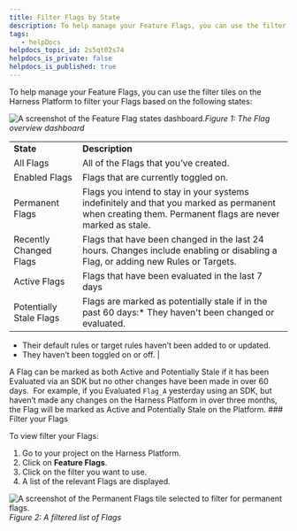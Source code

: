 ```yaml
---
title: Filter Flags by State
description: To help manage your Feature Flags, you can use the filter tiles on the Harness Platform to filter your Flags based on the following states&#58; Figure 1&#58; The Flag overview dashboard State Description All…
tags: 
   - helpDocs
helpdocs_topic_id: 2s5qt02s74
helpdocs_is_private: false
helpdocs_is_published: true
---
```


To help manage your Feature Flags, you can use the filter tiles on the Harness Platform to filter your Flags based on the following states: 

![A screenshot of the Feature Flag states dashboard. ](https://files.helpdocs.io/kw8ldg1itf/articles/2s5qt02s74/1657802380832/uevlqjl-nh-7-urh-kh-jr-3-ee-yqq-hb-vx-55-pvt-pwb-hu-0-lxxrf-sa-w-13-hpp-it-ese-yx-6-oy-fsdrl-awq-pq-7-lz-2-o-qma-2-zco-yc-8-p-8-lz-pniyc-jngl-3-jea-qbdo-8-ibjqs-ulo-gbix-l-wntb-dxghbgoqjl-hygeh-1-qnc)*Figure 1: The Flag overview dashboard*



|  |  |
| --- | --- |
| **State** | **Description** |
| All Flags | All of the Flags that you’ve created. |
| Enabled Flags | Flags that are currently toggled on.  |
| Permanent Flags | Flags you intend to stay in your systems indefinitely and that you marked as permanent when creating them. Permanent flags are never marked as stale. |
| Recently Changed Flags | Flags that have been changed in the last 24 hours. Changes include enabling or disabling a Flag, or adding new Rules or Targets. |
| Active Flags | Flags that have been evaluated in the last 7 days |
| Potentially Stale Flags | Flags are marked as potentially stale if in the past 60 days:* They haven't been changed or evaluated.
* Their default rules or target rules haven’t been added to or updated.
* They haven’t been toggled on or off.
 |

A Flag can be marked as both Active and Potentially Stale if it has been Evaluated via an SDK but no other changes have been made in over 60 days.  For example, if you Evaluated `Flag_A` yesterday using an SDK, but haven’t made any changes on the Harness Platform in over three months, the Flag will be marked as Active and Potentially Stale on the Platform. ### Filter your Flags

To view filter your Flags:

1. Go to your project on the Harness Platform.
2. Click on **Feature Flags**.
3. Click on the filter you want to use.
4. A list of the relevant Flags are displayed.

![A screenshot of the Permanent Flags tile selected to filter for permanent flags.](https://files.helpdocs.io/kw8ldg1itf/articles/2s5qt02s74/1657802369150/1-tjm-8-zvkw-6-o-8-bb-8-otdcf-2-it-19-r-k-4-dett-0-h-mb-49-roeuc-xucugqvlvoje-hsdo-wx-bot-mn-1-jl-xy-at-fui-ktkb-z-1-iy-71-et-jnqe-ljj-is-7-exf-lgs-cj-2-ebi-tmbbsc-2-cmnf-9-p-aj-k-3-uom-8-qk-502-x-ma-1-ow)*Figure 2: A filtered list of Flags*

 

